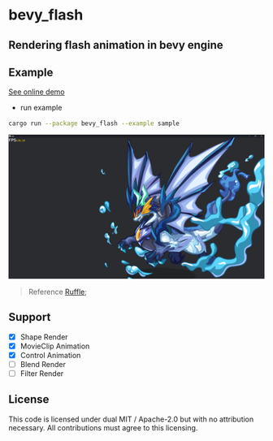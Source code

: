 # bevy_flash

## Rendering flash animation in bevy engine

## Example

[See online demo](https://aojiaoxiaolinlin.github.io/bevy_flash_demo/)

- run example

```bash
cargo run --package bevy_flash --example sample
```

![展示](./assets/docs/xiao_hai_shen_long.png)

> Reference [Ruffle](https://github.com/ruffle-rs/ruffle/);

## Support

- [x] Shape Render
- [x] MovieClip Animation
- [x] Control Animation
- [ ] Blend Render
- [ ] Filter Render

## License

This code is licensed under dual MIT / Apache-2.0 but with no attribution necessary. All contributions must agree to this licensing.
